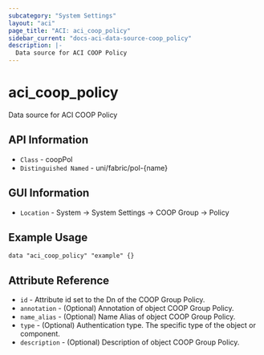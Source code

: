 ```yaml
---
subcategory: "System Settings"
layout: "aci"
page_title: "ACI: aci_coop_policy"
sidebar_current: "docs-aci-data-source-coop_policy"
description: |-
  Data source for ACI COOP Policy
---
```


# aci_coop_policy #

Data source for ACI COOP Policy


## API Information ##

* `Class` - coopPol
* `Distinguished Named` - uni/fabric/pol-{name}

## GUI Information ##

* `Location` - System -> System Settings -> COOP Group -> Policy



## Example Usage ##

```hcl
data "aci_coop_policy" "example" {}
```

## Attribute Reference ##
* `id` - Attribute id set to the Dn of the COOP Group Policy.
* `annotation` - (Optional) Annotation of object COOP Group Policy.
* `name_alias` - (Optional) Name Alias of object COOP Group Policy.
* `type` - (Optional) Authentication type. The specific type of the object or component.
* `description` - (Optional) Description of object COOP Group Policy.